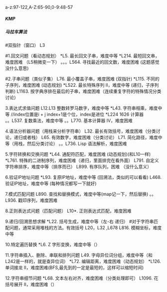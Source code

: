 a-z:97-122,A-Z:65-90,0-9:48-57


#####  KMP  #######
#####  马拉车算法  #######

#双指针（窗口）
L3

#1.回文问题（看动态规划）
*L5. 最长回文子串，难度中等
*L214. 最短回文串，难度困难 （L5稍微变一下）
。。。L564. 寻找最近的回文数，难度困难 (这题感觉没什么意思)

 

#2.子串问题（类似子集）
L76. 最小覆盖子串，难度困难 (双指针)
*L115. 不同的子序列，难度困难 (动态规划)
*L522. 最长特殊序列 II，难度中等 (递归，子序列判断)
L1163. 按字典序排在最后的子串，难度困难（连续重复字符的特殊情况分类讨论）

 

3.表达式求值问题
L12.L13 整数转罗马数字，难度中等 
*L43. 字符串相乘，难度中等   //index位置是i + j  index+1是个位，index是进位
*L224 1626 计算器  
。。L537. 复数乘法，难度中等
。。L770. 基本计算器 IV，难度困难  

 

4.语法分析器问题（用栈来分析字符串）
L32. 最长有效括号，难度困难（分类讨论，递归或者栈）
L65. 有效数字，难度困难（分类讨论）
L71. 简化路径，难度中等（用栈，然后分类讨论）
。。L736. Lisp 语法解析，难度困难



5.字符转换和交换问题
*L44. 通配符匹配，难度困难 (动态规划)(和L10一样)
*L761. 特殊的二进制序列，难度困难（递归，里面排完在看外面）
L791. 自定义字符串排序，难度中等（排序而已）
L899. 有序队列，困难 （没什么意义）

 

6.验证IP地址问题
*L93. 复原IP地址，难度中等 (回溯法，类似的可以看看)
L468. 验证IP地址，难度中等 (每种情况都写一下就好)


7.模式匹配问题
L890. 查找和替换模式，难度中等(map记一下，然后替换)
。。L936. 戳印序列，难度困难

 
8.正则表达式问题（匹配问题）
L10*. 正则表达式匹配，难度困难


9.递归/回溯思想求解
*L22. 括号生成，难度中等（左-右 递归） #对于字符串匹配问题，通常采用堆栈的方法。有效括号 L20，L32 ,L678
L816. 模糊坐标，难度中等


10.特定遍历替换
*L6. Z 字形变换，难度中等（）

 
11.字符串插入、删除、串联和排列问题
L49. 字母异位词分组，难度中等（和L242是一样的，就是查异位词）
*L72. 编辑距离，难度困难（动态规划）
*L126. 单词接龙 II，难度困难(BFS,最先到的一定是最短的，这样可以缩短时间)

 

12.字符串细节问题
*L68. 文本左右对齐，难度困难（分类处理即可）
L1096. 花括号展开 II，难度困难（）